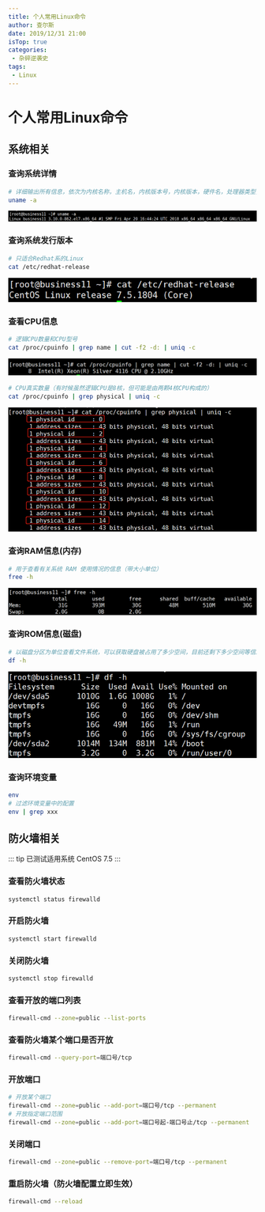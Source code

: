```yaml
---
title: 个人常用Linux命令
author: 查尔斯
date: 2019/12/31 21:00
isTop: true
categories:
 - 杂碎逆袭史
tags:
 - Linux
---
```


# 个人常用Linux命令

<!-- more -->

## 系统相关

### 查询系统详情

```sh
# 详细输出所有信息，依次为内核名称，主机名，内核版本号，内核版本，硬件名，处理器类型，硬件平台类型，操作系统名称
uname -a
```

![201912312031666](../../../../../public/img/2019/12/31/201912312031666.png)

### 查询系统发行版本

```sh
# 只适合Redhat系的Linux
cat /etc/redhat-release
```

![201912312031777](../../../../../public/img/2019/12/31/201912312031777.png)

### 查看CPU信息

```sh
# 逻辑CPU数量和CPU型号
cat /proc/cpuinfo | grep name | cut -f2 -d: | uniq -c
```

![201912312031888](../../../../../public/img/2019/12/31/201912312031888.png)

```sh
# CPU真实数量（有时候虽然逻辑CPU是8核，但可能是由两颗4核CPU构成的）
cat /proc/cpuinfo | grep physical | uniq -c
```

![201912312031999](../../../../../public/img/2019/12/31/201912312031999.png)

### 查询RAM信息(内存)

```sh
# 用于查看有关系统 RAM 使用情况的信息（带大小单位）
free -h
```

![201912312032666](../../../../../public/img/2019/12/31/201912312032666.png)

### 查询ROM信息(磁盘)

```sh
# 以磁盘分区为单位查看文件系统，可以获取硬盘被占用了多少空间，目前还剩下多少空间等信息
df -h
```

![201912312032777](../../../../../public/img/2019/12/31/201912312032777.png)

### 查询环境变量

```sh
env
# 过滤环境变量中的配置
env | grep xxx
```

## 防火墙相关

::: tip 已测试适用系统
CentOS 7.5
:::

### 查看防火墙状态

```sh
systemctl status firewalld
```

### 开启防火墙

```sh
systemctl start firewalld
```

### 关闭防火墙

```sh
systemctl stop firewalld
```

### 查看开放的端口列表

```sh
firewall-cmd --zone=public --list-ports
```

### 查看防火墙某个端口是否开放

```sh
firewall-cmd --query-port=端口号/tcp
```

### 开放端口

```sh
# 开放某个端口
firewall-cmd --zone=public --add-port=端口号/tcp --permanent
# 开放指定端口范围
firewall-cmd --zone=public --add-port=端口号起-端口号止/tcp --permanent
```

### 关闭端口

```sh
firewall-cmd --zone=public --remove-port=端口号/tcp --permanent
```

### 重启防火墙（防火墙配置立即生效）

```sh
firewall-cmd --reload
```